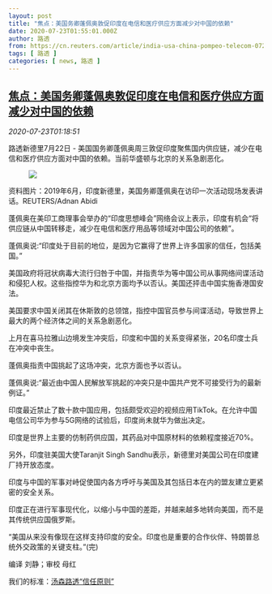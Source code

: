 ```yaml
---
layout: post
title: "焦点：美国务卿蓬佩奥敦促印度在电信和医疗供应方面减少对中国的依赖"
date: 2020-07-23T01:55:01.000Z
author: 路透
from: https://cn.reuters.com/article/india-usa-china-pompeo-telecom-0723-idCNKCS24O03D
tags: [ 路透 ]
categories: [ news, 路透 ]
---
```

<!--1595469301000-->
[焦点：美国务卿蓬佩奥敦促印度在电信和医疗供应方面减少对中国的依赖](https://cn.reuters.com/article/india-usa-china-pompeo-telecom-0723-idCNKCS24O03D)
------

<div>
<div><i>2020-07-23T01:18:51</i></div><div class="StandardArticleBody_body"><p>路透新德里7月22日 - 美国国务卿蓬佩奥周三敦促印度聚焦国内供应链，减少在电信和医疗供应方面对中国的依赖。当前华盛顿与北京的关系急剧恶化。 </p><div class="PrimaryAsset_container"><div class="Image_container" tabindex="-1"><figure class="Image_zoom" style="padding-bottom:"><div class="LazyImage_container LazyImage_dark" style="background-image:none"><img src="//s3.reutersmedia.net/resources/r/?m=02&amp;d=20200723&amp;t=2&amp;i=1526788850&amp;r=LYNXNPEG6M01K&amp;w=600" aria-label="资料图片：2019年6月，印度新德里，美国务卿蓬佩奥在访印一次活动现场发表讲话。REUTERS/Adnan Abidi"/><div class="LazyImage_image LazyImage_fallback" style="background-image:url(//s3.reutersmedia.net/resources/r/?m=02&amp;d=20200723&amp;t=2&amp;i=1526788850&amp;r=LYNXNPEG6M01K&amp;w=600);background-position:center center;background-color:inherit"></div></div><div class="Image_expand-button" aria-label="Expand Image Slideshow" role="button" tabindex="0"></div></figure><figcaption><div class="Image_caption"><span>资料图片：2019年6月，印度新德里，美国务卿蓬佩奥在访印一次活动现场发表讲话。REUTERS/Adnan Abidi</span></div></figcaption></div></div><p>蓬佩奥在美印工商理事会举办的“印度思想峰会”网络会议上表示，印度有机会“将供应链从中国转移走，减少在电信和医疗用品等领域对中国公司的依赖”。 </p><p>蓬佩奥说:“印度处于目前的地位，是因为它赢得了世界上许多国家的信任，包括美国。” </p><p>美国政府将冠状病毒大流行归咎于中国，并指责华为等中国公司从事网络间谍活动和侵犯人权。这些指控华为和北京方面均予以否认。美国还抨击中国实施香港国安法。 </p><p>美国要求中国关闭其在休斯敦的总领馆，指控中国官员参与间谍活动，导致世界上最大的两个经济体之间的关系急剧恶化。 </p><p>上月在喜马拉雅山边境发生冲突后，印度和中国的关系变得紧张，20名印度士兵在冲突中丧生。 </p><p>蓬佩奥指责中国挑起了这场冲突，北京方面也予以否认。 </p><p>蓬佩奥说:“最近由中国人民解放军挑起的冲突只是中国共产党不可接受行为的最新例证。” </p><p>印度最近禁止了数十款中国应用，包括颇受欢迎的视频应用TikTok。在允许中国电信公司华为参与5G网络的试验后，印度尚未就华为做出决定。 </p><p>印度是世界上主要的仿制药供应国，其药品对中国原材料的依赖程度接近70%。 </p><p>另外，印度驻美国大使Taranjit Singh Sandhu表示，新德里对美国公司在印度建厂持开放态度。 </p><p>印度与中国的军事对峙促使国内各方呼吁与美国及其包括日本在内的盟友建立更紧密的安全关系。 </p><p>印度正在进行军事现代化，以缩小与中国的差距，并越来越多地转向美国，而不是其传统供应国俄罗斯。 </p><p>“美国从来没有像现在这样支持印度的安全。印度也是重要的合作伙伴、特朗普总统外交政策的关键支柱。”(完) </p><div class="Attribution_container"><div class="Attribution_attribution"><p class="Attribution_content">编译 刘静；审校 母红 </p></div></div><div class="StandardArticleBody_trustBadgeContainer"><span class="StandardArticleBody_trustBadgeTitle">我们的标准：</span><span class="trustBadgeUrl"><a href="https://www.thomsonreuters.cn/content/dam/openweb/documents/pdf/china/brochures/about-us-1.pdf">汤森路透“信任原则”</a></span></div></div>
</div>
